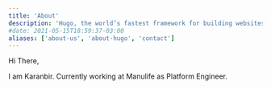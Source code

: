 ```yaml
---
title: 'About'
description: 'Hugo, the world’s fastest framework for building websites'
#date: 2021-05-15T18:59:37-03:00
aliases: ['about-us', 'about-hugo', 'contact']
---
```


Hi There,

I am Karanbir. Currently working at Manulife as Platform Engineer.
